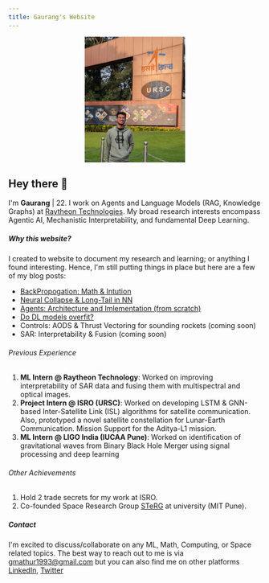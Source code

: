 ```yaml
---
title: Gaurang's Website
---
```


<div style="text-align: center;">
  <img src="images/profile_picture.jpg" alt="Gaurang Mathur" width="200" style="display: block; margin: auto;">
</div>

## Hey there 👋
I'm **Gaurang** | 22. I work on Agents and Language Models (RAG, Knowledge Graphs) at [Raytheon Technologies](https://www.rtx.com/raytheon).  My broad research interests encompass Agentic AI, Mechanistic Interpretability, and fundamental Deep Learning.

##### Why this website?
I created to website to document my research and learning; or anything I found interesting. Hence, I'm still putting things in place but here are a few of my blog posts:

* [BackPropogation: Math & Intution]()
* [Neural Collapse & Long-Tail in NN]()
* [Agents: Architecture and Imlementation (from scratch)]()
* [Do DL models overfit?]()
* Controls: AODS & Thrust Vectoring for sounding rockets (coming soon)
* SAR: Interpretability & Fusion (coming soon)

###### Previous Experience
1. **ML Intern @ Raytheon Technology**: Worked on improving interpretability of SAR data and fusing them with multispectral and optical images.
2. **Project Intern @ ISRO (URSC)**: Worked on developing LSTM & GNN-based Inter-Satellite Link (ISL) algorithms for satellite communication. Also, prototyped a novel satellite constellation for Lunar-Earth Communication. Mission Support for the Aditya-L1 mission.
3. **ML Intern @ LIGO India (IUCAA Pune)**: Worked on identification of gravitational waves from Binary Black Hole Merger using signal processing and deep learning

###### Other Achievements
1. Hold 2 trade secrets for my work at ISRO.
2. Co-founded Space Research Group [STeRG](https://www.instagram.com/sterg_official/) at university (MIT Pune).



##### Contact
I'm excited to discuss/collaborate on any ML, Math, Computing, or Space related topics. The best way to reach out to me is via [gmathur1993@gmail.com](mailto:gmathur1993@gmail.com) but you can also find me on other platforms [LinkedIn](https://www.linkedin.com/in/gaurang-mathur-748988175/), [Twitter](https://x.com/gaurang__mathur)
